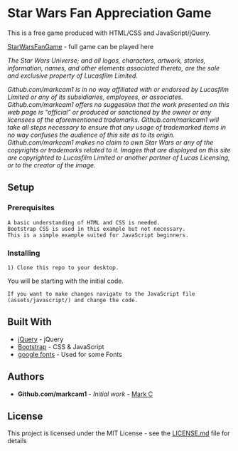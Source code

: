 # Star Wars Fan Appreciation Game

This is a free game produced with HTML/CSS and JavaScript/jQuery. 

[StarWarsFanGame](https://markcam1.github.io/StarWarsGame/) - full game can be played here

*The Star Wars Universe; and all logos, characters, artwork, stories, information, names, and other elements associated thereto, are the sole and exclusive property of Lucasfilm Limited.*

*Github.com/markcam1 is in no way affiliated with or endorsed by Lucasfilm Limited or any of its subsidiaries, employees, or associates. Github.com/markcam1 offers no suggestion that the work presented on this web page is "official" or produced or sanctioned by the owner or any licensees of the aforementioned trademarks. Github.com/markcam1 will take all steps necessary to ensure that any usage of trademarked items in no way confuses the audience of this site as to its origin. Github.com/markcam1 makes no claim to own Star Wars or any of the copyrights or trademarks related to it. Images that are displayed on this site are copyrighted to Lucasfilm Limited or another partner of Lucas Licensing, or to the creator of the image.*


## Setup
### Prerequisites
```
A basic understanding of HTML and CSS is needed.
Bootstrap CSS is used in this example but not necessary.
This is a simple example suited for JavaScript beginners.
```
### Installing
```
1) Clone this repo to your desktop.
```
You will be starting with the initial code. 

```
If you want to make changes navigate to the JavaScript file (assets/javascript/) and change the code. 
```

## Built With

* [jQuery](http://jquery.com/) - jQuery
* [Bootstrap](https://getbootstrap.com/) - CSS & JavaScript
* [google fonts](https://fonts.google.com/) - Used for some Fonts

## Authors

* **Github.com/markcam1** - *Initial work* - [Mark C](https://markcam1.github.io/)

## License

This project is licensed under the MIT License - see the [LICENSE.md](https://github.com/markcam1/Hangman-Game/blob/master/LICENSE.md) file for details
